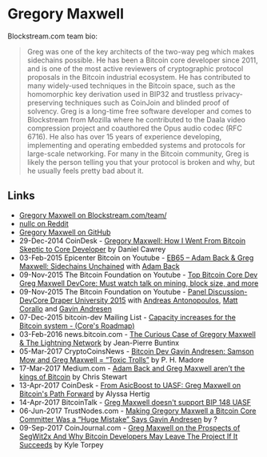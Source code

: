 
# Gregory Maxwell

Blockstream.com team bio:

> Greg was one of the key architects of the two-way peg which makes sidechains possible. He has been a Bitcoin core developer since 2011, and is one of the most active reviewers of cryptographic protocol proposals in the Bitcoin industrial ecosystem. He has contributed to many widely-used techniques in the Bitcoin space, such as the homomorphic key derivation used in BIP32 and trustless privacy-preserving techniques such as CoinJoin and blinded proof of solvency. Greg is a long-time free software developer and comes to Blockstream from Mozilla where he contributed to the Daala video compression project and coauthored the Opus audio codec (RFC 6716). He also has over 15 years of experience developing, implementing and operating embedded systems and protocols for large-scale networking. For many in the Bitcoin community, Greg is likely the person telling you that your protocol is broken and why, but he usually feels pretty bad about it.

## Links

* [Gregory Maxwell on Blockstream.com/team/](https://blockstream.com/team/greg-maxwell/)
* [nullc on Reddit](https://www.reddit.com/user/nullc)
* [Gregory Maxwell on GitHub](https://github.com/gmaxwell)
* 29-Dec-2014 CoinDesk - [Gregory Maxwell: How I Went From Bitcoin Skeptic to Core Developer](https://www.coindesk.com/gregory-maxwell-went-bitcoin-skeptic-core-developer/) by Daniel Cawrey
* 03-Feb-2015 Epicenter Bitcoin on Youtube - [EB65 – Adam Back & Greg Maxwell: Sidechains Unchained](https://www.youtube.com/watch?v=jE_elgnIw3M) with [Adam Back](/people/adam_back.md)
* 09-Nov-2015 The Bitcoin Foundation on Youtube - [Top Bitcoin Core Dev Greg Maxwell DevCore: Must watch talk on mining, block size, and more](https://www.youtube.com/watch?v=RguZ0_nmSPw)
* 09-Nov-2015 The Bitcoin Foundation on Youtube - [Panel Discussion-DevCore Draper University 2015](https://www.youtube.com/watch?v=0iQSRGT3nfE) with [Andreas Antonopoulos](/people/andreas_antonopoulos.md), [Matt Corallo](/people/matt_corallo.md) and [Gavin Andresen](/people/gavin_andresen.md)
* 07-Dec-2015 bitcoin-dev Mailing List - [Capacity increases for the Bitcoin system - (Core's Roadmap)](https://lists.linuxfoundation.org/pipermail/bitcoin-dev/2015-December/011865.html)
* 03-Feb-2016 news.bitcoin.com - [The Curious Case of Gregory Maxwell & The Lightning Network](https://news.bitcoin.com/the-curious-case-of-gregory-maxwell-and-the-lightning-network/) by Jean-Pierre Buntinx
* 05-Mar-2017 CryptoCoinsNews - [Bitcoin Dev Gavin Andresen: Samson Mow and Greg Maxwell = “Toxic Trolls”](https://www.cryptocoinsnews.com/gavin-andresen-samson-mow-and-greg-maxwell-toxic-trolls/) by P. H. Madore
* 17-Mar-2017 Medium.com - [Adam Back and Greg Maxwell aren’t the kings of Bitcoin](https://medium.com/@Chris_Stewart_5/adam-back-and-greg-maxwell-arent-the-kings-of-bitcoin-9e03e0a52177) by Chris Stewart
* 13-Apr-2017 CoinDesk - [From AsicBoost to UASF: Greg Maxwell on Bitcoin's Path Forward](https://www.coindesk.com/asicboost-uasf-greg-maxwell-bitcoins-path-forward/) by Alyssa Hertig
* 14-Apr-2017 BitcoinTalk - [Greg Maxwell doesn't support BIP 148 UASF](https://bitcointalk.org/index.php?topic=1870015.0)
* 06-Jun-2017 TrustNodes.com - [Making Gregory Maxwell a Bitcoin Core Committer Was a “Huge Mistake” Says Gavin Andresen](http://www.trustnodes.com/2017/06/06/making-gregory-maxwell-bitcoin-core-committer-huge-mistake-says-gavin-andresen) by ?
* 09-Sep-2017 CoinJournal.com - [Greg Maxwell on the Prospects of SegWit2x And Why Bitcoin Developers May Leave The Project If It Succeeds](https://coinjournal.net/greg-maxwell-prospects-segwit2x-bitcoin-developers-may-leave-project-succeeds/amp/) by Kyle Torpey
